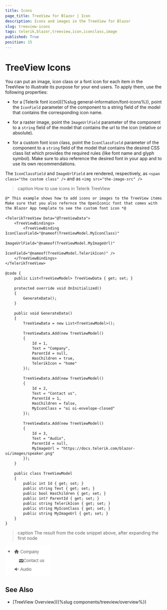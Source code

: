 ```yaml
---
title: Icons
page_title: TreeView for Blazor | Icon
description: Icons and images in the TreeView for Blazor
slug: treeview-icons
tags: telerik,blazor,treeview,icon,iconclass,image
published: True
position: 15
---
```


# TreeView Icons

You can put an image, icon class or a font icon for each item in the TreeView to illustrate its purpose for your end users. To apply them, use the following properties:

* for a [Telerik font icon]({%slug general-information/font-icons%}), point the `IconField` parameter of the component to a string field of the model that contains the corresponding icon name.

* for a raster image, point the `ImageUrlField` parameter of the component to a `string` field of the model that contains the url to the icon (relative or absolute).

* for a custom font icon class, point the `IconClassField` parameter of the component to a `string` field of the model that contains the desired CSS class list which provides the required rules (like font name and glyph symbol). Make sure to also reference the desired font in your app and to use its own recommendations.

The `IconClassField` and `ImageUrlField` are rendered, respectively, as `<span class="the custom class" />` and as `<img src="the-image-src" />`

>caption How to use icons in Telerik TreeView

````CSHTML
@* This example shows how to add icons or images to the TreeView items
Make sure that you also refernce the OpenIconic font that comes with the Blazor App template to see the custom font icon *@

<TelerikTreeView Data="@TreeViewData">
    <TreeViewBindings>
        <TreeViewBinding IconClassField="@nameof(TreeViewModel.MyIconClass)"
                         ImageUrlField="@nameof(TreeViewModel.MyImageUrl)"
                         IconField="@nameof(TreeViewModel.TelerikIcon)" />
    </TreeViewBindings>
</TelerikTreeView>

@code {
    public List<TreeViewModel> TreeViewData { get; set; }

    protected override void OnInitialized()
    {
        GenerateData();
    }

    public void GenerateData()
    {
        TreeViewData = new List<TreeViewModel>();

        TreeViewData.Add(new TreeViewModel()
        {
            Id = 1,
            Text = "Company",
            ParentId = null,
            HasChildren = true,
            TelerikIcon = "home"
        });

        TreeViewData.Add(new TreeViewModel()
        {
            Id = 2,
            Text = "Contact us",
            ParentId = 1,
            HasChildren = false,
            MyIconClass = "oi oi-envelope-closed"
        });

        TreeViewData.Add(new TreeViewModel()
        {
            Id = 3,
            Text = "Audio",
            ParentId = null,
            MyImageUrl = "https://docs.telerik.com/blazor-ui/images/speaker.png"
        });
    }

    public class TreeViewModel
    {
        public int Id { get; set; }
        public string Text { get; set; }
        public bool HasChildren { get; set; }
        public int? ParentId { get; set; }
        public string TelerikIcon { get; set; }
        public string MyIconClass { get; set; }
        public string MyImageUrl { get; set; }
    }
}
````

>caption The result from the code snippet above, after expanding the first node

![icons](images/icons.png)

## See Also

  * [TreeView Overview]({%slug components/treeview/overview%})
